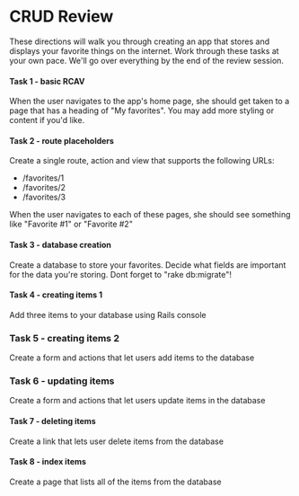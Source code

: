 # CRUD Review

These directions will walk you through creating an app that stores and displays your favorite things on the internet. Work through these tasks at your own pace. We'll go over everything by the end of the review session.

#### Task 1 - basic RCAV

When the user navigates to the app's home page, she should get taken to a page that has a heading of "My favorites". You may add more styling or content if you'd like.

#### Task 2 - route placeholders

Create a single route, action and view that supports the following URLs:

- /favorites/1
- /favorites/2
- /favorites/3

When the user navigates to each of these pages, she should see something like "Favorite #1" or "Favorite #2"

#### Task 3 - database creation

Create a database to store your favorites. Decide what fields are important for the data you're storing. Dont forget to "rake db:migrate"!

#### Task 4 - creating items 1

Add three items to your database using Rails console

### Task 5 - creating items 2

Create a form and actions that let users add items to the database

### Task 6 - updating items

Create a form and actions that let users update items in the database

#### Task 7 - deleting items

Create a link that lets user delete items from the database

#### Task 8 - index items

Create a page that lists all of the items from the database
